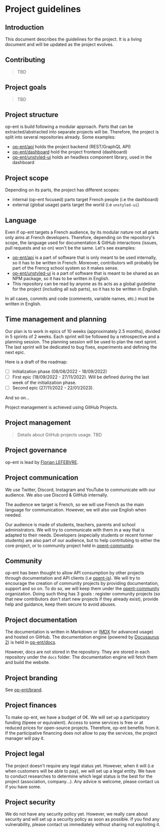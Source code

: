 # Project guidelines

## Introduction

This document describes the guidelines for the project. It is a living document and will be updated as the project evolves.

## Contributing

> TBD

## Project goals

> TBD

## Project structure

op-ent is build following a modular approach. Parts that can be extracted/abstracted into separate projects will be. Therefore, the project is split into several repositories already. Some examples:

- [op-ent/api](https://github.com/op-ent/api) holds the project backend (REST/GraphQL API)
- [op-ent/dashboard](https://github.com/op-ent/dashboard) hold the project frontend (dashboard)
- [op-ent/unstyled-ui](https://github.com/op-ent/unstyled-ui) holds an headless component library, used in the dashboard

## Project scope

Depending on its parts, the project has different scopes:

- internal (op-ent focused) parts target French people (i.e the dashboard)
- external (global usage) parts target the world (i.e `unstyled-ui`)

## Language

Even if op-ent targets a French audience, by its modular nature not all parts only aims at French developers. Therefore, depending on the repository's scope, the language used for documentation & GitHub interactions (issues, pull requests and so on) won't be the same. Let's see examples:

- [op-ent/api](https://github.com/op-ent/api) is a part of software that is only meant to be used internally, so it has to be written in French. Moreover, contributors will probably be part of the Frencg school system so it makes sense.
- [op-ent/unstyled-ui](https://github.com/op-ent/unstyled-ui) is a part of software that is meant to be shared as an NPM package, so it has to be written in English.
- This repository can be read by anyone as its acts as a global guideline for the project (including all sub parts), so it has to be written in English.

In all cases, commits and code (comments, variable names, etc.) must be written in English.

## Time management and planning

Our plan is to work in epics of 10 weeks (approximately 2.5 months), divided in 5 sprints of 2 weeks. Each sprint will be followed by a retrospective and a planning session. The planning session will be used to plan the next sprint. The last sprint will be dedicated to bug fixes, experiments and defining the next epic.

Here is a draft of the roadmap:

- [ ] Initialization phase (08/08/2022 - 18/09/2022)
- [ ] First epic (18/09/2022 - 27/11/2022). Will be defined during the last week of the initialization phase.
- [ ] Second epic (27/11/2022 - 22/01/2023).

And so on...

Project management is achieved using GitHub Projects.

## Project management

> Details about GitHub projects usage. TBD

## Project governance

op-ent is lead by [Florian LEFEBVRE](https://github.com/florian-lefebvre).

## Project communication

We use Twitter, Discord, Instagram and YouTube to communicate with our audience. We also use Discord & GitHub internally.

The audience we target is French, so we will use French as the main language for communication. However, we will also use English when needed.

Our audience is made of students, teachers, parents and school administrators. We will try to communicate with them in a way that is adapted to their needs. Developers (especially students or recent former students) are also part of our audience, but to help contritubing to either the core project, or to community project held in [opent-community](https://github.com/opent-community).

## Community

op-ent has been thought to allow API consumption by other projects through documentation and API clients (i.e [opent-js](https://github.com/op-ent/opent-js)). We will try to encourage the creation of community projects by providing documentation, support and so on. To do so, we will keep them under the [opent-community](https://github.com/opent-community) organization. Doing such thing has 3 goals : register community projects (so that new contributors don't start new projects if they already exist), provide help and guidance, keep them secure to avoid abuses.

## Project documentation

The documentation is written in Markdown or ([MDX](https://mdxjs.com/) for advanced usage) and hosted on GitHub. The documentation engine (powered by [Docusaurus 2](https://docusaurus.io/)) is held in [op-ent/docs](https://github.com/op-ent/docs).

However, docs are not stored in the repository. They are stored in each repository under the `docs` folder. The documentation engine will fetch them and build the website.

## Project branding

See [op-ent/brand](https://github.com/op-ent/brand).

## Project finances

To make op-ent, we have a budget of 0€. We will set up a participatory funding (tipeee or equivalent). Access to some services is free or at reduced prices for open-source projects. Therefore, op-ent benefits from it. If the participative financing does not allow to pay the services, the project manager will pay it.

## Project legal

The project doesn't require any legal status yet. However, when it will (i.e when customers will be able to pay), we will set up a legal entity. We have to conduct researches to determine which legal status is the best for the project (association, company...). Any advice is welcome, please contact us if you have some.

## Project security

We do not have any security policy yet. However, we really care about security and will set up a security policy as soon as possible. If you find any vulnerability, please contact us immediately without sharing not exploiting it.
